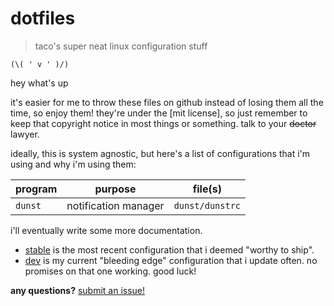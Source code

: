# dotfiles 
> taco's super neat linux configuration stuff

<!-- todo: add shields.io -->

`(\( ' v ' )/)`

hey what's up

it's easier for me to throw these files on github instead of losing them all the time, so enjoy them! they're under the [mit license], so just remember to keep that copyright notice in most things or something. talk to your ~~doctor~~ lawyer.

ideally, this is system agnostic, but here's a list of configurations that i'm using and why i'm using them: 

<!-- todo: add more programs -->

|program|purpose|file(s)|
|-------|-------|-------|
|`dunst`|notification manager|`dunst/dunstrc`|

i'll eventually write some more documentation.

* [stable](https://github.com/takouhai/dotfiles/tree/stable) is the most recent configuration that i deemed "worthy to ship".
* [dev](https://github.com/takouhai/dotfiles/tree/dev) is my current "bleeding edge" configuration that i update often. no promises on that one working. good luck!

**any questions?** [submit an issue!](https://github.com/takouhai/dotfiles/issues/new)
